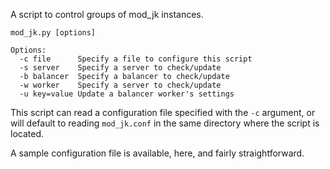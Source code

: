 A script to control groups of mod_jk instances.

    mod_jk.py [options]
    
    Options:
      -c file      Specify a file to configure this script
      -s server    Specify a server to check/update
      -b balancer  Specify a balancer to check/update
      -w worker    Specify a server to check/update
      -u key=value Update a balancer worker's settings

This script can read a configuration file specified with the `-c` argument, or will default to reading `mod_jk.conf` in the same directory where the script is located.

A sample configuration file is available, here, and fairly straightforward.
